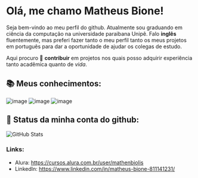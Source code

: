 # Olá, me chamo Matheus Bione!

Seja bem-vindo ao meu perfil do github. Atualmente sou graduando em ciência da computação na universidade paraibana Unipê. Falo **inglês** fluentemente, mas preferi fazer tanto o meu perfil tanto os meus projetos em português para dar a oportunidade de ajudar os colegas de estudo.

Aqui procuro 🔭 **contribuir** em projetos nos quais posso adquirir experiência tanto acadêmica quanto de *vida*.

## 📚 Meus conhecimentos:  

![image](https://img.shields.io/badge/C-00599C?style=for-the-badge&logo=c&logoColor=white)
![image](https://img.shields.io/badge/Python-FFD43B?style=for-the-badge&logo=python&logoColor=blue)
![image](https://img.shields.io/badge/Linux-1CC624?style=for-the-badge&logo=linux&logoColor=black)

## 🚀 Status da minha conta do github:

![GitHub Stats](https://github-readme-stats.vercel.app/api?username=matheus1760&show_icons=true)
  
### Links:
  - Alura: https://cursos.alura.com.br/user/mathenbiolis
  - LinkedIn: https://www.linkedin.com/in/matheus-bione-811141231/
